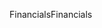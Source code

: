 <span data-ttu-id="0808a-101">Financials</span><span class="sxs-lookup"><span data-stu-id="0808a-101">Financials</span></span>